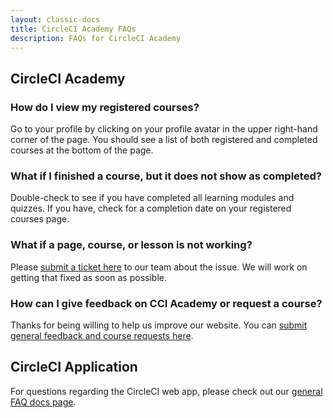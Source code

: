 ```yaml
---
layout: classic-docs
title: CircleCI Academy FAQs
description: FAQs for CircleCI Academy
---
```


## CircleCI Academy

### How do I view my registered courses?

Go to your profile by clicking on your profile avatar in the upper right-hand corner of the page. You should see a list of both registered and completed courses at the bottom of the page.

### What if I finished a course, but it does not show as completed?

Double-check to see if you have completed all learning modules and quizzes. If you have, check for a completion date on your registered courses page.

### What if a page, course, or lesson is not working?

Please [submit a ticket here](https://www.surveymonkey.com/r/ccibug) to our team about the issue. We will work on getting that fixed as soon as possible.

### How can I give feedback on CCI Academy or request a course?

Thanks for being willing to help us improve our website. You can [submit general feedback and course requests here](https://www.surveymonkey.com/r/DZ5ML9S).

## CircleCI Application

For questions regarding the CircleCI web app, please check out our [general FAQ docs page]({{site.baseurl}}/faq/).
